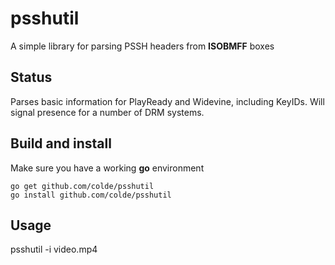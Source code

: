 # psshutil

A simple library for parsing PSSH headers from **ISOBMFF** boxes

Status
------
Parses basic information for PlayReady and Widevine, including KeyIDs.
Will signal presence for a number of DRM systems.

Build and install
-----------------
Make sure you have a working **go** environment

	go get github.com/colde/psshutil
	go install github.com/colde/psshutil

Usage
-----
  psshutil -i video.mp4
